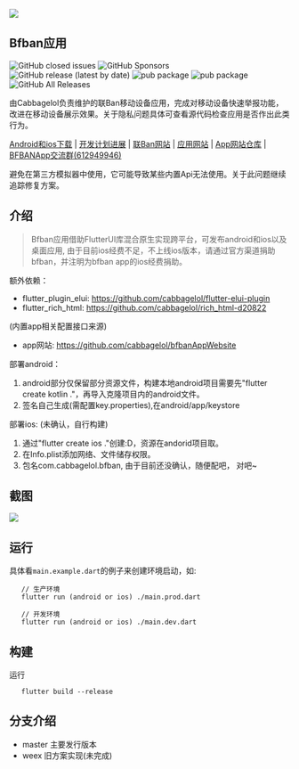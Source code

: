 ![](https://bfban-app.cabbagelol.net/images/github.app.bigpicture.jpg)

## Bfban应用

![GitHub closed issues](https://img.shields.io/github/issues-closed/cabbagelol/bfbanApp)
![GitHub Sponsors](https://img.shields.io/github/sponsors/cabbagelol)
![GitHub release (latest by date)](https://img.shields.io/github/v/release/cabbagelol/bfbanApp)
![pub package](https://img.shields.io/badge/ios-no-green)
![pub package](https://img.shields.io/badge/android-yes-green)
![GitHub All Releases](https://img.shields.io/github/downloads/cabbagelol/bfbanApp/total)

由Cabbagelol负责维护的联Ban移动设备应用，完成对移动设备快速举报功能，改进在移动设备展示效果。关于隐私问题具体可查看源代码检查应用是否作出此类行为。

[Android和ios下载](https://github.com/cabbagelol/bfbanApp/releases)
| [开发计划进展](https://trello.com/b/ZECQnnEz/bfban-app) |
[联Ban网站](https://bfban.com) |
[应用网站](http://bfban-app.cabbagelol.net) |
[App网站仓库](https://github.com/cabbagelol/bfbanAppWebsite) |
[BFBANApp交流群(612949946)](https://jq.qq.com/?_wv=1027&k=kXr9z9FE)

避免在第三方模拟器中使用，它可能导致某些内置Api无法使用。关于此问题继续追踪修复方案。


## 介绍

> Bfban应用借助FlutterUI库混合原生实现跨平台，可发布android和ios以及桌面应用, 由于目前ios经费不足，不上线ios版本，请通过官方渠道捐助bfban，并注明为bfban app的ios经费捐助。

额外依赖：

- flutter_plugin_elui: https://github.com/cabbagelol/flutter-elui-plugin
- flutter_rich_html: https://github.com/cabbagelol/rich_html-d20822

(内置app相关配置接口来源)
- app网站: https://github.com/cabbagelol/bfbanAppWebsite

 部署android：
1. android部分仅保留部分资源文件，构建本地android项目需要先"flutter create
   kotlin ."，再导入克隆项目内的android文件。
2. 签名自己生成(需配置key.properties),在android/app/keystore

部署ios: (未确认，自行构建)
1. 通过"flutter create ios ."创建:D，资源在andorid项目取。
2. 在Info.plist添加网络、文件储存权限。
3. 包名com.cabbagelol.bfban, 由于目前还没确认，随便配吧， 对吧~

## 截图

![](https://github.com/cabbagelol/bfban-app-website/blob/main/images/screenshots.png?raw=true)

## 运行

具体看`main.example.dart`的例子来创建环境启动，如:

```
   // 生产环境
   flutter run (android or ios) ./main.prod.dart

   // 开发环境   
   flutter run (android or ios) ./main.dev.dart
```

## 构建

运行
```
   flutter build --release
```


## 分支介绍

- master 主要发行版本
- weex 旧方案实现(未完成)


